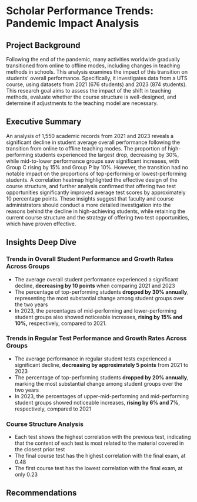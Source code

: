 # Scholar Performance Trends: Pandemic Impact Analysis
## Project Background
Following the end of the pandemic, many activities worldwide gradually transitioned from online to offline modes, including changes in teaching methods in schools. This analysis examines the impact of this transition on students' overall performance. Specifically, it investigates data from a UTS course, using datasets from 2021 (676 students) and 2023 (874 students). This research goal aims to assess the impact of the shift in teaching methods, evaluate whether the course structure is well-designed, and determine if adjustments to the teaching model are necessary.     
## Executive Summary
An analysis of 1,550 academic records from 2021 and 2023 reveals a significant decline in student average overall performance following the transition from online to offline teaching modes. The proportion of high-performing students experienced the largest drop, decreasing by 30%, while mid-to-lower performance groups saw significant increases, with Group C rising by 15% and Group P by 10%. However, the transition had no notable impact on the proportions of top-performing or lowest-performing students. A correlation heatmap highlighted the effective design of the course structure, and further analysis confirmed that offering two test opportunities significantly improved average test scores by approximately 10 percentage points. These insights suggest that faculty and course administrators should conduct a more detailed investigation into the reasons behind the decline in high-achieving students, while retaining the current course structure and the strategy of offering two test opportunities, which have proven effective.
## Insights Deep Dive
### Trends in Overall Student Performance and Growth Rates Across Groups
* The average overall student performance experienced a significant decline, **decreasing by 10 points** when comparing 2021 and 2023
* The percentage of top-performing students **dropped by 30% annually**, representing the most substantial change among student groups over the two years
* In 2023, the percentages of mid-performing and lower-performing student groups also showed noticeable increases, **rising by 15% and 10%,** respectively, compared to 2021.
### Trends in Regular Test Performance and Growth Rates Across Groups
* The average performance in regular student tests experienced a significant decline, **decreasing by approximately 5 points** from 2021 to 2023
* The percentage of top-performing students **dropped by 20% annually**, marking the most substantial change among student groups over the two years
* In 2023, the percentages of upper-mid-performing and mid-performing student groups showed noticeable increases, **rising by 6% and 7%**, respectively, compared to 2021
### Course Structure Analysis
* Each test shows the highest correlation with the previous test, indicating that the content of each test is most related to the material covered in the closest prior test
* The final course test has the highest correlation with the final exam, at 0.48
* The first course test has the lowest correlation with the final exam, at only 0.23
## Recommendations












